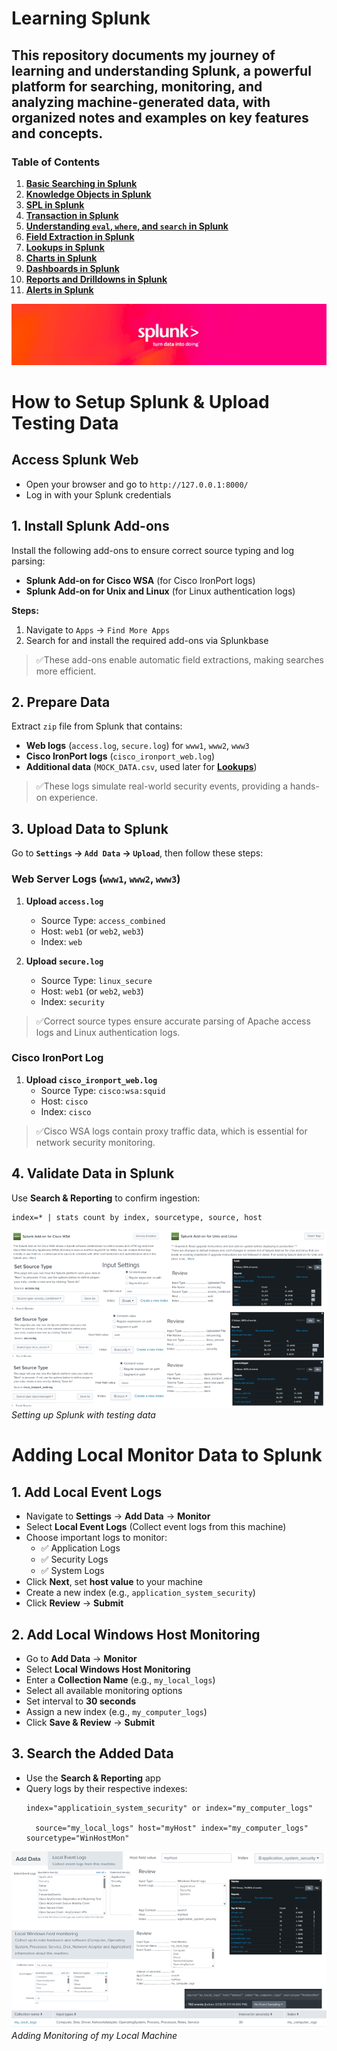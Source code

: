 # Learning Splunk

This repository documents my journey of learning and understanding **Splunk**, a powerful platform for searching, monitoring, and analyzing machine-generated data, with organized notes and examples on key features and concepts.
---
### Table of Contents

1. **[Basic Searching in Splunk](https://github.com/drajaram614/SPLUNK/blob/main/md/BasicSearching.md)**
2. **[Knowledge Objects in Splunk](https://github.com/drajaram614/SPLUNK/blob/main/md/KnowledgeObjects.md)**
3. **[SPL in Splunk](https://github.com/drajaram614/SPLUNK/blob/main/md/SPL.md)**
4. **[Transaction in Splunk](https://github.com/drajaram614/SPLUNK/blob/main/md/Transaction.md)**
5. **[Understanding `eval`, `where`, and `search` in Splunk](https://github.com/drajaram614/SPLUNK/blob/main/md/EvalWhereSearch.md)**
6. **[Field Extraction in Splunk](https://github.com/drajaram614/SPLUNK/blob/main/md/FieldExtraction.md)**
7. **[Lookups in Splunk](https://github.com/drajaram614/SPLUNK/blob/main/md/Lookups.md)**
8. **[Charts in Splunk](https://github.com/drajaram614/SPLUNK/blob/main/md/Charts.md)**
9. **[Dashboards in Splunk](https://github.com/drajaram614/SPLUNK/blob/main/md/Dashboards.md)**
10. **[Reports and Drilldowns in Splunk](https://github.com/drajaram614/SPLUNK/blob/main/md/Reports.md)**
11. **[Alerts in Splunk](https://github.com/drajaram614/SPLUNK/blob/main/md/Alerts.md)**



![Logo](img/logo.jpg)

# How to Setup Splunk & Upload Testing Data  

## Access Splunk Web  
- Open your browser and go to `http://127.0.0.1:8000/`  
- Log in with your Splunk credentials  

## 1. Install Splunk Add-ons  
Install the following add-ons to ensure correct source typing and log parsing:  
- **Splunk Add-on for Cisco WSA** (for Cisco IronPort logs)  
- **Splunk Add-on for Unix and Linux** (for Linux authentication logs)  

**Steps:**  
1. Navigate to `Apps` → `Find More Apps`  
2. Search for and install the required add-ons via Splunkbase  

> ✅These add-ons enable automatic field extractions, making searches more efficient.  

## 2. Prepare Data  
Extract `zip` file from Splunk that contains:  
- **Web logs** (`access.log`, `secure.log`) for `www1`, `www2`, `www3`  
- **Cisco IronPort logs** (`cisco_ironport_web.log`)  
- **Additional data** (`MOCK_DATA.csv`, used later for **[Lookups](https://github.com/drajaram614/SPLUNK/blob/main/md/Lookups.md)**)  

> ✅These logs simulate real-world security events, providing a hands-on experience.  

## 3. Upload Data to Splunk  
Go to **`Settings` → `Add Data` → `Upload`**, then follow these steps:  

### Web Server Logs (`www1`, `www2`, `www3`)  
1. **Upload `access.log`**  
   - Source Type: `access_combined`  
   - Host: `web1` (or `web2`, `web3`)  
   - Index: `web`  

2. **Upload `secure.log`**  
   - Source Type: `linux_secure`  
   - Host: `web1` (or `web2`, `web3`)  
   - Index: `security`  

> ✅Correct source types ensure accurate parsing of Apache access logs and Linux authentication logs.  

### Cisco IronPort Log  
1. **Upload `cisco_ironport_web.log`**  
   - Source Type: `cisco:wsa:squid`  
   - Host: `cisco`  
   - Index: `cisco`  

> ✅Cisco WSA logs contain proxy traffic data, which is essential for network security monitoring.  

## 4. Validate Data in Splunk  
Use **Search & Reporting** to confirm ingestion:  
```splunk
index=* | stats count by index, sourcetype, source, host
```

![Full Splunk Setup](img/1.png)  
*Setting up Splunk with testing data*  

# Adding Local Monitor Data to Splunk  

## 1. Add Local Event Logs  
- Navigate to **Settings** → **Add Data** → **Monitor**  
- Select **Local Event Logs** (Collect event logs from this machine)  
- Choose important logs to monitor:  
  - ✅ Application Logs  
  - ✅ Security Logs  
  - ✅ System Logs  
- Click **Next**, set **host value** to your machine  
- Create a new index (e.g., `application_system_security`)  
- Click **Review** → **Submit**  

## 2. Add Local Windows Host Monitoring  
- Go to **Add Data** → **Monitor**  
- Select **Local Windows Host Monitoring**  
- Enter a **Collection Name** (e.g., `my_local_logs`)  
- Select all available monitoring options  
- Set interval to **30 seconds**  
- Assign a new index (e.g., `my_computer_logs`)  
- Click **Save & Review** → **Submit**  

## 3. Search the Added Data  
- Use the **Search & Reporting** app  
- Query logs by their respective indexes:  
  ```spl
  index="applicatioin_system_security" or index="my_computer_logs"	

    source="my_local_logs" host="myHost" index="my_computer_logs" sourcetype="WinHostMon"
  ```

![Adding Monitoring of my Local Machine](img/2.png)  
*Adding Monitoring of my Local Machine*  
